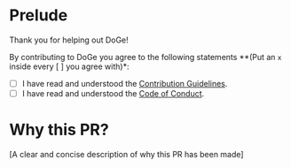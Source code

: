 # Prelude

Thank you for helping out DoGe!

By contributing to DoGe you agree to the following statements **(Put an `x` inside every [ ] you agree with)*:
- [ ] I have read and understood the [Contribution Guidelines](https://github.com/kkoomen/doge/blob/master/CONTRIBUTING.md).
- [ ] I have read and understood the [Code of Conduct](https://github.com/kkoomen/doge/blob/master/CODE_OF_CONDUCT.md).

# Why this PR?

[A clear and concise description of why this PR has been made]
